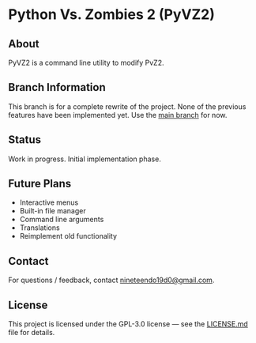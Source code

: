 # Python Vs. Zombies 2 (PyVZ2)

## About

PyVZ2 is a command line utility to modify PvZ2.

## Branch Information

This branch is for a complete rewrite of the project.
None of the previous features have been implemented yet.
Use the [main branch](https://github.com/nineteendo/pvz2tools) for now.

## Status

Work in progress. Initial implementation phase.

## Future Plans

- Interactive menus
- Built-in file manager
- Command line arguments
- Translations
- Reimplement old functionality

## Contact

For questions / feedback, contact nineteendo19d0@gmail.com.

## License

This project is licensed under the GPL-3.0 license &mdash; see the [LICENSE.md](LICENSE.md) file for details.

